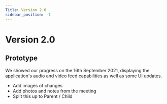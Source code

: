 ```yaml
---
Title: Version 2.0
sidebar_position: -1
---
```


# Version 2.0

## Prototype

We showed our progress on the 16th September 2021, displaying the application's audio and video feed capabilities as well as some UI updates.

- Add images of changes
- Add photos and notes from the meeting
- Split this up to Parent / Child
